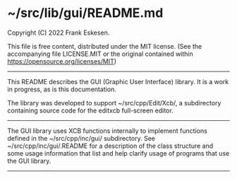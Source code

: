 <!-- -------------------------------------------------------------------------
//
//       Copyright (C) 2022 Frank Eskesen.
//
//       This file is free content, distributed under the MIT license.
//       (See accompanying file LICENSE.MIT or the original contained
//       within https://opensource.org/licenses/MIT)
//
//----------------------------------------------------------------------------
//
// Title-
//       ~/src/lib/gui/README.md
//
// Purpose-
//       GUI library description
//
// Last change date-
//       2022/12/28
//
-------------------------------------------------------------------------- -->

# ~/src/lib/gui/README.md

Copyright (C) 2022 Frank Eskesen.

This file is free content, distributed under the MIT license.
(See the accompanying file LICENSE.MIT or the original contained
within https://opensource.org/licenses/MIT)

----

This README describes the GUI (Graphic User Interface) library.
It is a work in progress, as is this documentation.

The library was developed to support ~/src/cpp/Edit/Xcb/, a subdirectory
containing source code for the editxcb full-screen editor.

----

The GUI library uses XCB functions internally to implement functions defined
in the ~/src/cpp/inc/gui/ subdirectory. See ~/src/cpp/inc/gui/.README for
a description of the class structure and some usage information that list and
help clarify usage of programs that use the GUI library.

----
